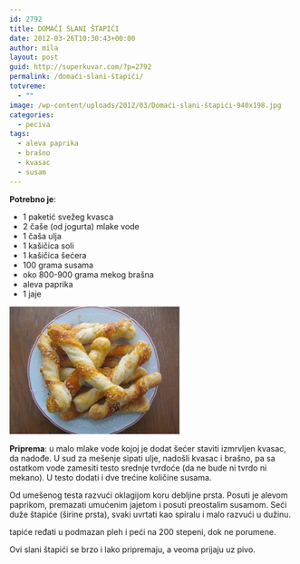 ```yaml
---
id: 2792
title: DOMAĆI SLANI ŠTAPIĆI
date: 2012-03-26T10:30:43+00:00
author: mila
layout: post
guid: http://superkuvar.com/?p=2792
permalink: /domaći-slani-štapići/
totvreme:
  - ""
image: /wp-content/uploads/2012/03/Domaći-slani-štapići-940x198.jpg
categories:
  - peciva
tags:
  - aleva paprika
  - brašno
  - kvasac
  - susam
---
```

**Potrebno je**:

  * 1 paketić svežeg kvasca
  * 2 čaše (od jogurta) mlake vode
  * 1 čaša ulja
  * 1 kašičica soli
  * 1 kašičica šećera
  * 100 grama susama
  * oko 800-900 grama mekog brašna
  * aleva paprika
  * 1 jaje

<img class="alignnone size-medium wp-image-2793" title="Domaći slani štapići" src="/wp-content/uploads/2012/03/Domaći-slani-štapići-300x225.jpg" alt="" width="300" height="225" /> 

**Priprema**: u malo mlake vode kojoj je dodat šećer staviti izmrvljen kvasac, da nadođe. U sud za mešenje sipati ulje, nadošli kvasac i brašno, pa sa ostatkom vode zamesiti testo srednje tvrdoće (da ne bude ni tvrdo ni mekano). U testo dodati i dve trećine količine susama.

Od umešenog testa razvući oklagijom koru debljine prsta. Posuti je alevom paprikom, premazati umućenim jajetom i posuti preostalim susamom. Seći duže štapiće (širine prsta), svaki uvrtati kao spiralu i malo razvući u dužinu.

 tapiće ređati u podmazan pleh i peći na 200 stepeni, dok ne porumene.

Ovi slani štapići se brzo i lako pripremaju, a veoma prijaju uz pivo.